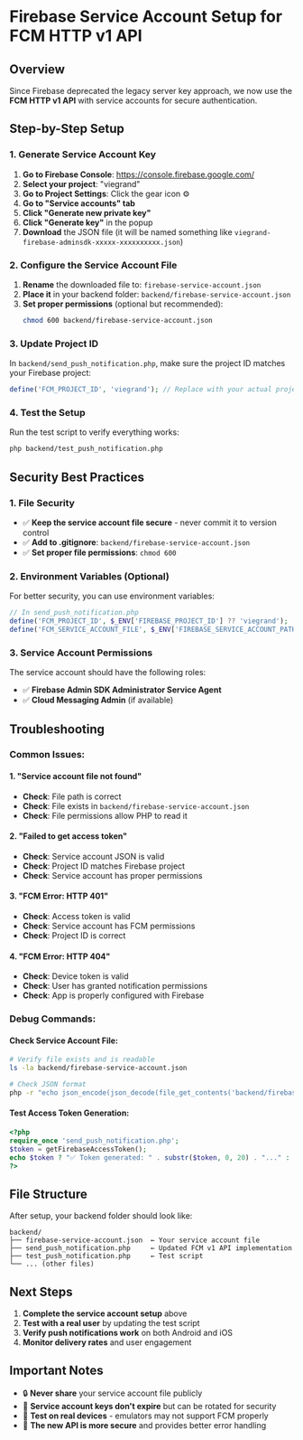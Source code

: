 # Firebase Service Account Setup for FCM HTTP v1 API

## Overview

Since Firebase deprecated the legacy server key approach, we now use the **FCM HTTP v1 API** with service accounts for secure authentication.

## Step-by-Step Setup

### **1. Generate Service Account Key**

1. **Go to Firebase Console**: https://console.firebase.google.com/
2. **Select your project**: "viegrand"
3. **Go to Project Settings**: Click the gear icon ⚙️
4. **Go to "Service accounts" tab**
5. **Click "Generate new private key"**
6. **Click "Generate key"** in the popup
7. **Download** the JSON file (it will be named something like `viegrand-firebase-adminsdk-xxxxx-xxxxxxxxxx.json`)

### **2. Configure the Service Account File**

1. **Rename** the downloaded file to: `firebase-service-account.json`
2. **Place it** in your backend folder: `backend/firebase-service-account.json`
3. **Set proper permissions** (optional but recommended):
   ```bash
   chmod 600 backend/firebase-service-account.json
   ```

### **3. Update Project ID**

In `backend/send_push_notification.php`, make sure the project ID matches your Firebase project:

```php
define('FCM_PROJECT_ID', 'viegrand'); // Replace with your actual project ID
```

### **4. Test the Setup**

Run the test script to verify everything works:

```bash
php backend/test_push_notification.php
```

## Security Best Practices

### **1. File Security**
- ✅ **Keep the service account file secure** - never commit it to version control
- ✅ **Add to .gitignore**: `backend/firebase-service-account.json`
- ✅ **Set proper file permissions**: `chmod 600`

### **2. Environment Variables (Optional)**
For better security, you can use environment variables:

```php
// In send_push_notification.php
define('FCM_PROJECT_ID', $_ENV['FIREBASE_PROJECT_ID'] ?? 'viegrand');
define('FCM_SERVICE_ACCOUNT_FILE', $_ENV['FIREBASE_SERVICE_ACCOUNT_PATH'] ?? __DIR__ . '/firebase-service-account.json');
```

### **3. Service Account Permissions**
The service account should have the following roles:
- ✅ **Firebase Admin SDK Administrator Service Agent**
- ✅ **Cloud Messaging Admin** (if available)

## Troubleshooting

### **Common Issues:**

#### **1. "Service account file not found"**
- **Check**: File path is correct
- **Check**: File exists in `backend/firebase-service-account.json`
- **Check**: File permissions allow PHP to read it

#### **2. "Failed to get access token"**
- **Check**: Service account JSON is valid
- **Check**: Project ID matches Firebase project
- **Check**: Service account has proper permissions

#### **3. "FCM Error: HTTP 401"**
- **Check**: Access token is valid
- **Check**: Service account has FCM permissions
- **Check**: Project ID is correct

#### **4. "FCM Error: HTTP 404"**
- **Check**: Device token is valid
- **Check**: User has granted notification permissions
- **Check**: App is properly configured with Firebase

### **Debug Commands:**

#### **Check Service Account File:**
```bash
# Verify file exists and is readable
ls -la backend/firebase-service-account.json

# Check JSON format
php -r "echo json_encode(json_decode(file_get_contents('backend/firebase-service-account.json')));"
```

#### **Test Access Token Generation:**
```php
<?php
require_once 'send_push_notification.php';
$token = getFirebaseAccessToken();
echo $token ? "✅ Token generated: " . substr($token, 0, 20) . "..." : "❌ Token generation failed";
?>
```

## File Structure

After setup, your backend folder should look like:

```
backend/
├── firebase-service-account.json  ← Your service account file
├── send_push_notification.php     ← Updated FCM v1 API implementation
├── test_push_notification.php     ← Test script
└── ... (other files)
```

## Next Steps

1. **Complete the service account setup** above
2. **Test with a real user** by updating the test script
3. **Verify push notifications work** on both Android and iOS
4. **Monitor delivery rates** and user engagement

## Important Notes

- 🔒 **Never share** your service account file publicly
- 🔄 **Service account keys don't expire** but can be rotated for security
- 📱 **Test on real devices** - emulators may not support FCM properly
- 🚀 **The new API is more secure** and provides better error handling 